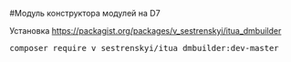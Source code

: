 #Модуль конструктора модулей на D7

Установка https://packagist.org/packages/v_sestrenskyi/itua_dmbuilder

<pre>composer require v_sestrenskyi/itua_dmbuilder:dev-master</pre>


